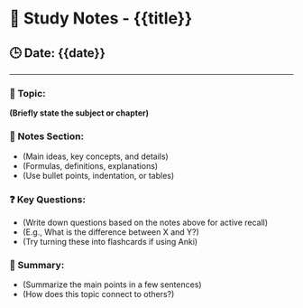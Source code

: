 # 📖 Study Notes - {{title}}

## 🕒 Date: {{date}}

---

### 🔹 Topic: 
**(Briefly state the subject or chapter)**

### 📝 Notes Section:
- (Main ideas, key concepts, and details)
- (Formulas, definitions, explanations)
- (Use bullet points, indentation, or tables)

### ❓ Key Questions:
- (Write down questions based on the notes above for active recall)
- (E.g., What is the difference between X and Y?)
- (Try turning these into flashcards if using Anki)

### 🔑 Summary:
- (Summarize the main points in a few sentences)
- (How does this topic connect to others?)
